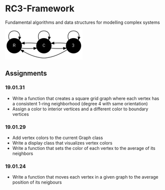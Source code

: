 # RC3-Framework

Fundamental algorithms and data structures for modelling complex systems

![](rc3.png)

## Assignments

### 19.01.31
- Write a function that creates a square grid graph where each vertex has a consistent 1-ring neighborhood (degree 4 with same orientation)
- Assign a color to interior vertices and a different color to boundary vertices

### 19.01.29
- Add vertex colors to the current Graph class
- Write a display class that visualizes vertex colors
- Write a function that sets the color of each vertex to the average of its neighbors

### 19.01.24
- Write a function that moves each vertex in a given graph to the average position of its neigbours